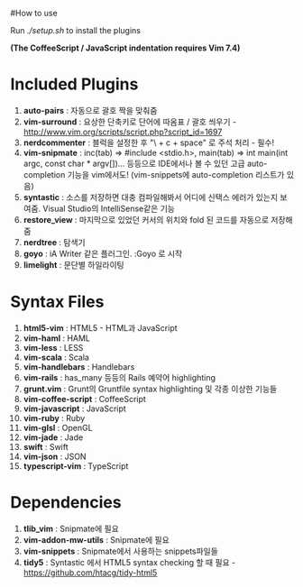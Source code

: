 #How to use 

Run *./setup.sh* to install the plugins

**(The CoffeeScript / JavaScript indentation requires Vim 7.4)** 

# Included Plugins


1. **auto-pairs** : 자동으로 괄호 짝을 맞춰줌
2. **vim-surround** : 요상한 단축키로 단어에 따옴표 / 괄호 씌우기 - http://www.vim.org/scripts/script.php?script_id=1697
3. **nerdcommenter** : 블럭을 설정한 후 "\ + c + space" 로 주석 처리 - 필수!
4. **vim-snipmate** : inc(tab) => #include <stdio.h>, main(tab) => int main(int argc, const char * argv[])... 등등으로 IDE에서나 볼 수 있던 고급 auto-completion 기능을 vim에서도! (vim-snippets에 auto-completion 리스트가 있음)
5. **syntastic** : 소스를 저장하면 대충 컴파일해봐서 어디에 신택스 에러가 있는지 보여줌. Visual Studio의 IntelliSense같은 기능
6. **restore_view** : 마지막으로 있었던 커서의 위치와 fold 된 코드를 자동으로 저장해줌 
7. **nerdtree** : 탐색기
8. **goyo** : iA Writer 같은 플러그인. :Goyo 로 시작
9. **limelight** : 문단별 하일라이팅 

# Syntax Files

1. **html5-vim** : HTML5 - HTML과 JavaScript
2. **vim-haml** : HAML
3. **vim-less** : LESS
4. **vim-scala** : Scala
5. **vim-handlebars** : Handlebars
6. **vim-rails** : has_many 등등의 Rails 예약어 highlighting
7. **grunt.vim** : Grunt의 Gruntfile syntax highlighting 및 각종 이상한 기능들
8. **vim-coffee-script** : CoffeeScript
9. **vim-javascript** : JavaScript
10. **vim-ruby** : Ruby
11. **vim-glsl** : OpenGL
12. **vim-jade** : Jade
13. **swift** : Swift
14. **vim-json** : JSON
15. **typescript-vim** : TypeScript

# Dependencies
1. **tlib_vim** : Snipmate에 필요
2. **vim-addon-mw-utils** : Snipmate에 필요
3. **vim-snippets** : Snipmate에서 사용하는 snippets파일들
4. **tidy5** : Syntastic 에서 HTML5 syntax checking 할 때 필요 - https://github.com/htacg/tidy-html5
